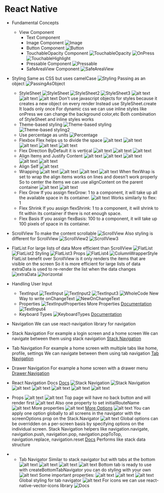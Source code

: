 # React Native

- Fundamental Concepts

  - View Component
    - Text Component
    - Image Component
      ![Image](Images/image.png)
    - Button Component
      ![Button](Images/image-1.png)
    - TouchableOpacity Component
      ![TouchableOpacity](Images/image-2.png)
      ![OnPress](Images/image-3.png)
      ![TouchableHighlight](Images/image-4.png)
    - Pressable Component
      ![Pressable](Images/image-5.png)
    - SafeAreaView Component
      ![SafeAreaView](Images/image-6.png)

- Styling
  Same as CSS but uses camelCase
  ![Styling](Images/image-7.png)
  Passing as an object
  ![PassingAsObject](Images/image-8.png)

  - StyleSheet
    ![StyleSheet](Images/image-9.png)
    ![StyleSheet2](Images/image-10.png)
    ![StyleSheet3](Images/image-11.png)
    ![alt text](Images/image-12.png)
    ![alt text](Images/image-13.png)
    ![alt text](Images/image-14.png)
    Don't use javascript objects for styles because it creates a new object on every render
    Instead use StyleSheet.create
    It loads only once
    For dynamic css we can use inline styles
    like onPress we can change the background color,etc
    Both combination of StyleSheet and inline styles works
  - Theme-based styling
    ![Theme-based styling](Images/image-15.png)
    ![Theme-based styling2](Images/image-16.png)
  - Use percentage as units
    ![Percentage](Images/image-17.png)
  - Flexbox
    Flex helps us to divide the space
    ![alt text](Images/image-18.png)
    ![alt text](Images/image-19.png)
    ![alt text](Images/image-20.png)
    ![alt text](Images/image-21.png)
    ![alt text](Images/image-22.png)
  - Flex Direction
    ByDefault it is vertical
    ![alt text](Images/image-23.png)
    ![alt text](Images/image-24.png)
    ![alt text](Images/image-25.png)
  - Align Items and Justify Content
    ![alt text](Images/image-26.png)
    ![alt text](Images/image-27.png)
    ![alt text](Images/image-28.png)
    ![alt text](Images/image-29.png)
    ![alt text](Images/image-30.png)
  - Align Self
    ![alt text](Images/image-31.png)
  - Wrapping
    ![alt text](Images/image-32.png)
    ![alt text](Images/image-33.png)
    ![alt text](Images/image-34.png)
    ![alt text](Images/image-35.png)
    When flexWrap is set to wrap the align items works on lines and doesn't work properly
    So to center the items we can use alignContent on the parent container
    ![alt text](Images/image-36.png)
    ![alt text](Images/image-37.png)
  - Flex Grow
    If you assign flexGrow: 1 to a component, it will take up all the available space in its container.
    ![alt text](Images/image-38.png)
    Works similarly to flex: 1
  - Flex Shrink
    If you assign flexShrink: 1 to a component, it will shrink to fit within its container if there is not enough space.
  - Flex Basis
    If you assign flexBasis: 100 to a component, it will take up 100 pixels of space in its container.

- ScrollView
  To make the content scrollable
  ![ScrollView](Images/image-39.png)
  Also styling is different for ScrollView
  ![ScrollView2](Images/image-40.png)
  ![ScrollView3](Images/image-41.png)
- FlatList
  For large lists of data
  More efficient than ScrollView
  ![FlatList](Images/image-42.png)
  ![FlatList2](Images/image-43.png)
  Styling
  ![FlatList3](Images/image-44.png)
  Props
  ![FlatList4](Images/image-45.png)
  ![ColumnWrapperStyle](Images/image-46.png)
  FlatList benefit over ScrollView is it only renders the items that are visible on the screen
  So it is more efficient for large lists of data
  extraData is used to re-render the list when the data changes
  ![extraData](Images/image-47.png)
  ![horizontal](Images/image-48.png)

- Handling User Input

  - TextInput
    ![TextInput](Images/image-49.png)
    ![TextInput2](Images/image-50.png)
    ![TextInput3](Images/image-51.png)
    ![WholeCode](Images/image-52.png)
    New Way to write onChangeText
    ![NewOnChangeText](Images/image-52.png)
  - Properties
    ![TextInputProperties](Images/image-53.png)
    More Properties
    [Documentation](https://reactnative.dev/docs/textInput)
    ![TextInput4](Images/image-54.png)
  - Keyboard Types
    ![KeyboardTypes](Images/image-55.png)
    [Documentation](https://reactnative.dev/docs/textInput#keyboardtype)

- Navigation
  We can use react-navigation library for navigation
- Stack Navigation
  For example a login screen and a home screen
  We can navigate between them using stack navigation
  [Stack Navigation](https://reactnavigation.org/docs/native-stack-navigator/)
- Tab Navigation
  For example a home screen with multiple tabs like home, profile, settings
  We can navigate between them using tab navigation
  [Tab Navigation](https://reactnavigation.org/docs/bottom-tab-navigator/)
- Drawer Navigation
  For example a home screen with a drawer menu
  [Drawer Navigation](https://reactnavigation.org/docs/drawer-navigator/)
- React Navigation Docs
  [Docs](https://reactnavigation.org/docs/getting-started/)
  ![Stack Navigation](Images/image-56.png)
  ![Stack Navigation](Images/image-57.png)
  ![alt text](Images/image-58.png)
  ![alt text](Images/image-59.png)
  ![alt text](Images/image-60.png)
  ![alt text](Images/image-61.png)
  ![alt text](Images/image-62.png)
- Props
  ![alt text](Images/image-63.png)
  ![alt text](Images/image-64.png)
  Top page will have no back button and will render first
  ![alt text](Images/image-65.png)
  Also one property to set initialRouteName
  ![alt text](Images/image-66.png)
  More properties
  ![alt text](Images/image-67.png)
  [More Options](https://reactnavigation.org/docs/native-stack-navigator/#options)
  ![alt text](Images/image-68.png)
  You can apply one option globally to all screens in the navigator with the screenOptions prop on the Stack.Navigator
  ![alt text](Images/image-69.png)
  Global options can be overridden on a per-screen basis by specifying options on the individual screen.
  Stack Navigation helpers like navigation.navigate, navigation.push, navigation.pop, navigation.popToTop, navigation.replace, navigation.reset
  [Docs](https://reactnavigation.org/docs/native-stack-navigator/#helpers)
  Performs like stack data structure
- - Tab Navigator
    Similar to stack navigator but with tabs at the bottom
    ![alt text](Images/image-70.png)
    ![alt text](Images/image-71.png)
    ![alt text](Images/image-72.png)
    ![alt text](Images/image-73.png)
    Bottom tab is ready to use with createBottomTabNavigator you can do styling with your own
    ![alt text](Images/image-74.png)
    Some important properties:
    ![alt text](Images/image-75.png)
    ![alt text](Images/image-76.png)
    ![alt text](Images/image-77.png)
    Global styling for tab navigator
    ![alt text](Images/image-78.png)
    For icons we can use react-native-vector-icons library
    ![Docs](https://oblador.github.io/react-native-vector-icons/)
